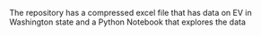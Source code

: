 The repository has a compressed excel file that has data on EV in Washington state and a Python Notebook that explores the data
